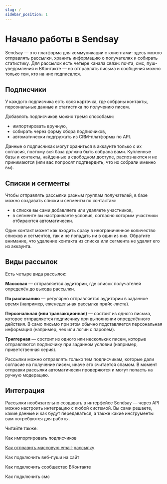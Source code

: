 ```yaml
---
slug: /
sidebar_position: 1
---
```


# Начало работы в Sendsay
Sendsay — это платформа для коммуникации с клиентами: здесь можно отправлять рассылки, хранить информацию о получателях и собирать статистику. Для рассылок есть четыре канала связи: почта, смс, пуш-уведомления и ВКонтакте — но отправлять письма и сообщения можно только тем, кто на них подписался.

## Подписчики
У каждого подписчика есть своя карточка, где собраны контакты, персональные данные и статистика по получению писем.

Добавлять подписчиков можно тремя способами:
- импортировать вручную,
- собирать через форму сбора подписчиков,
- автоматически подгружать из CRM-платформы по API.

Данные о подписчиках могут храниться в аккаунте только с их согласия, поэтому вся база должна быть собрана вами. Купленные базы и контакты, найденные в свободном доступе, распознаются и не принимаются (или вас попросят подтвердить, что их собрали именно вы).

## Списки и сегменты
Чтобы отправлять рассылки разным группам получателей, в базе можно создавать списки и сегменты по контактам:
- в списке вы сами добавляете или удаляете участников, 
- в сегменте вы настраиваете условия, согласно которым участники отбираются автоматически.

Один контакт может как входить сразу в неограниченное количество списков и сегментов, так и не попадать ни в один из них. Обратите внимание, что удаление контакта из списка или сегмента не удалит его из аккаунта.

## Виды рассылок
Есть четыре вида рассылок:

**Массовая** — отправляется аудитории, где список получателей определён до выхода рассылки.

**По расписанию** — регулярно отправляется аудитории в заданное время (например, еженедельная рассылка прайс-листа).

**Персональная (или транзакционная)** — состоит из одного письма, которое отправляется подписчику при выполнении определённого действия. В само письмо при этом обычно подставляется персональная информация (например, чек или логин с паролем).

**Триггерная** — состоит из одного или нескольких писем, которые отправляются подписчику при заданном условии (например, приветственная серия).

Рассылки можно отправлять только тем подписчикам, которые дали согласие на получение писем, иначе это считается спамом. В момент отправки рассылки автоматически проверяются и могут попасть на ручную модерацию.

## Интеграция
Рассылки необязательно создавать в интерфейсе Sendsay — через API можно настроить интеграцию с любой системой. Вы сами решаете, какие данные и как будут передаваться, а также какие инструменты вам потребуются для работы.

Читайте также:

Как импортировать подписчиков

[Как отправить массовую email-рассылку](../email-campaigns/create-your-campaign/how-to-send-email-campaign.md)

Как подключить веб-пуши на сайт

Как подключить сообщество ВКонтакте

Как подключить смс